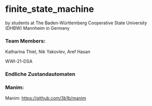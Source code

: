 # finite_state_machine
by students at The Baden-Württemberg Cooperative State University (DHBW) Mannheim in Germany

### Team Members:
Katharina Thiel,
Nik Yakovlev,
Aref Hasan

WWI-21-DSA

### Endliche Zustandautomaten 

### Manim:
Manim: https://github.com/3b1b/manim

